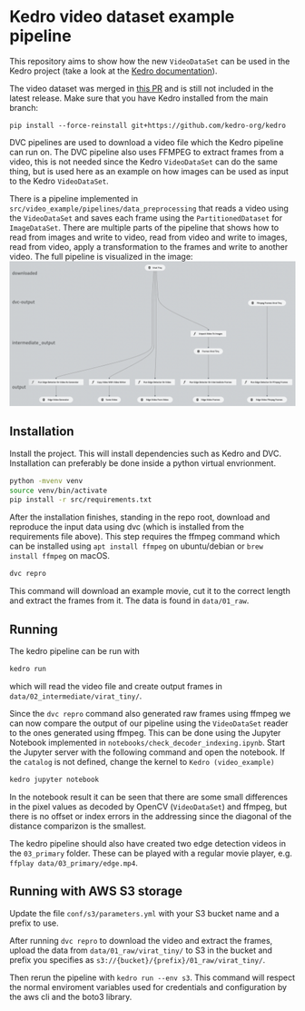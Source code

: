 # Kedro video dataset example pipeline

This repository aims to show how the new `VideoDataSet` can be used in the Kedro project (take a look at the [Kedro documentation](https://kedro.readthedocs.io)).

The video dataset was merged in [this PR](https://github.com/kedro-org/kedro/pull/1312) and is still not included in the latest release. Make sure that you have Kedro installed from the main branch:
```
pip install --force-reinstall git+https://github.com/kedro-org/kedro
```

DVC pipelines are used to download a video file which the Kedro pipeline can run on. The DVC pipeline also uses FFMPEG to extract frames from a video, this is not needed since the Kedro `VideoDataSet` can do the same thing, but is used here as an example on how images can be used as input to the Kedro `VideoDataSet`.

There is a pipeline implemented in `src/video_example/pipelines/data_preprocessing` that reads a video using the `VideoDataSet` and saves each frame using the `PartitionedDataset` for `ImageDataSet`. There are multiple parts of the pipeline that shows how to read from images and write to video, read from video and write to images, read from video, apply a transformation to the frames and write to another video. The full pipeline is visualized in the image:
![Kedro pipeline image](.images/pipeline.png)

## Installation

Install the project. This will install dependencies such as Kedro and DVC. Installation can preferably be done inside a python virtual envrionment.
```bash
python -mvenv venv
source venv/bin/activate
pip install -r src/requirements.txt
```

After the installation finishes, standing in the repo root, download and reproduce the input data using dvc (which is installed from the requirements file above). This step requires the ffmpeg command which can be installed using `apt install ffmpeg` on ubuntu/debian or `brew install ffmpeg` on macOS.
```bash
dvc repro
```

This command will download an example movie, cut it to the correct length and extract the frames from it. The data is found in `data/01_raw`.

## Running

The kedro pipeline can be run with
```bash
kedro run
```
which will read the video file and create output frames in `data/02_intermediate/virat_tiny/`.

Since the `dvc repro` command also generated raw frames using ffmpeg we can now compare the output of our pipeline using the `VideoDataSet` reader to the ones generated using ffmpeg. This can be done using the Jupyter Notebook implemented in `notebooks/check_decoder_indexing.ipynb`. Start the Jupyter server with the following command and open the notebook. If the `catalog` is not defined, change the kernel to `Kedro (video_example)`
```bash
kedro jupyter notebook
```

In the notebook result it can be seen that there are some small differences in the pixel values as decoded by OpenCV (`VideoDataSet`) and ffmpeg, but there is no offset or index errors in the addressing since the diagonal of the distance comparizon is the smallest.

The kedro pipeline should also have created two edge detection videos in the `03_primary` folder. These can be played with a regular movie player, e.g. `ffplay data/03_primary/edge.mp4`.

## Running with AWS S3 storage
Update the file `conf/s3/parameters.yml` with your S3 bucket name and a prefix to use.

After running `dvc repro` to download the video and extract the frames, upload the data from `data/01_raw/virat_tiny/` to S3 in the bucket and prefix you specifies as `s3://{bucket}/{prefix}/01_raw/virat_tiny/`.

Then rerun the pipeline with `kedro run --env s3`. This command will respect the normal enviroment variables used for credentials and configuration by the aws cli and the boto3 library.
